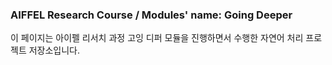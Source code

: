 ### AIFFEL Research Course / Modules' name: Going Deeper

이 페이지는 아이펠 리서치 과정 고잉 디퍼 모듈을 진행하면서 수행한 자연어 처리 프로젝트 저장소입니다.
